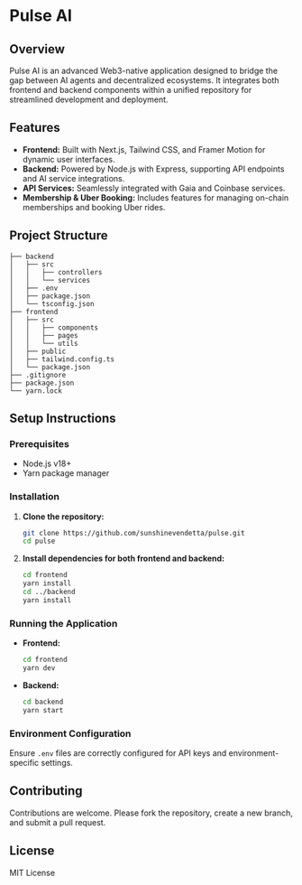 # Pulse AI

## Overview
Pulse AI is an advanced Web3-native application designed to bridge the gap between AI agents and decentralized ecosystems. It integrates both frontend and backend components within a unified repository for streamlined development and deployment.

## Features
- **Frontend:** Built with Next.js, Tailwind CSS, and Framer Motion for dynamic user interfaces.
- **Backend:** Powered by Node.js with Express, supporting API endpoints and AI service integrations.
- **API Services:** Seamlessly integrated with Gaia and Coinbase services.
- **Membership & Uber Booking:** Includes features for managing on-chain memberships and booking Uber rides.

## Project Structure
```
├── backend
│   ├── src
│   │   ├── controllers
│   │   └── services
│   ├── .env
│   ├── package.json
│   └── tsconfig.json
├── frontend
│   ├── src
│   │   ├── components
│   │   ├── pages
│   │   └── utils
│   ├── public
│   ├── tailwind.config.ts
│   └── package.json
├── .gitignore
├── package.json
└── yarn.lock
```

## Setup Instructions
### Prerequisites
- Node.js v18+
- Yarn package manager

### Installation
1. **Clone the repository:**
   ```bash
   git clone https://github.com/sunshinevendetta/pulse.git
   cd pulse
   ```
2. **Install dependencies for both frontend and backend:**
   ```bash
   cd frontend
   yarn install
   cd ../backend
   yarn install
   ```

### Running the Application
- **Frontend:**
  ```bash
  cd frontend
  yarn dev
  ```
- **Backend:**
  ```bash
  cd backend
  yarn start
  ```

### Environment Configuration
Ensure `.env` files are correctly configured for API keys and environment-specific settings.

## Contributing
Contributions are welcome. Please fork the repository, create a new branch, and submit a pull request.

## License
MIT License

